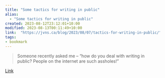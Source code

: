 ```yaml
---
title: "Some tactics for writing in public"
alias:
  - "Some tactics for writing in public"
created: 2023-08-12T23:12:01+10:00
modified: 2023-08-13T00:11:49+10:00
link:  "https://jvns.ca/blog/2023/08/07/tactics-for-writing-in-public/"
tags:
- bookmark
---
```


> Someone recently asked me – “how do you deal with writing in public? People on the internet are such assholes!”

[Link](https://jvns.ca/blog/2023/08/07/tactics-for-writing-in-public/)

